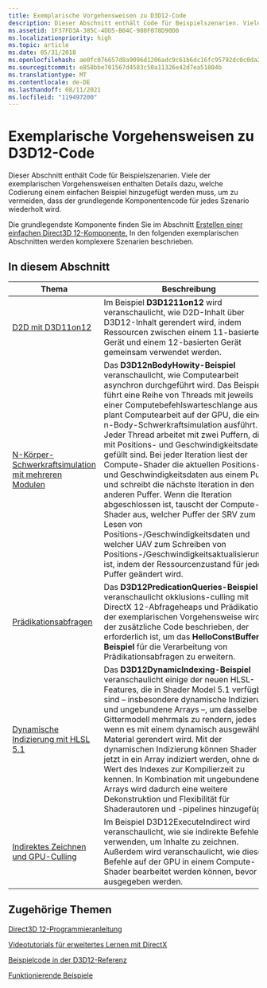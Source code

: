 ```yaml
---
title: Exemplarische Vorgehensweisen zu D3D12-Code
description: Dieser Abschnitt enthält Code für Beispielszenarien. Viele der exemplarischen Vorgehensweisen enthalten Details dazu, welche Codierung einem einfachen Beispiel hinzugefügt werden muss, um zu vermeiden, dass der grundlegende Komponentencode für jedes Szenario wiederholt wird.
ms.assetid: 1F37FD3A-385C-4DD5-B04C-980F078D90D0
ms.localizationpriority: high
ms.topic: article
ms.date: 05/31/2018
ms.openlocfilehash: ae0fc076657d8a9096d1206adc9c61b6dc16fc95792dc0c0da2fcd636377b7ee
ms.sourcegitcommit: e858bbe701567d4583c50a11326e42d7ea51804b
ms.translationtype: MT
ms.contentlocale: de-DE
ms.lasthandoff: 08/11/2021
ms.locfileid: "119497200"
---
```

# <a name="d3d12-code-walk-throughs"></a>Exemplarische Vorgehensweisen zu D3D12-Code

Dieser Abschnitt enthält Code für Beispielszenarien. Viele der exemplarischen Vorgehensweisen enthalten Details dazu, welche Codierung einem einfachen Beispiel hinzugefügt werden muss, um zu vermeiden, dass der grundlegende Komponentencode für jedes Szenario wiederholt wird.

Die grundlegendste Komponente finden Sie im Abschnitt [Erstellen einer einfachen Direct3D 12-Komponente.](creating-a-basic-direct3d-12-component.md) In den folgenden exemplarischen Abschnitten werden komplexere Szenarien beschrieben.

## <a name="in-this-section"></a>In diesem Abschnitt



| Thema                                                                                           | Beschreibung                                                                                                                                                                                                                                                                                                                                                                                                                                                                                                                                                                                                                                                                                                               |
|-------------------------------------------------------------------------------------------------|---------------------------------------------------------------------------------------------------------------------------------------------------------------------------------------------------------------------------------------------------------------------------------------------------------------------------------------------------------------------------------------------------------------------------------------------------------------------------------------------------------------------------------------------------------------------------------------------------------------------------------------------------------------------------------------------------------------------------|
| [D2D mit D3D11on12](d2d-using-d3d11on12.md)<br/>                                       | Im Beispiel **D3D1211on12** wird veranschaulicht, wie D2D-Inhalt über D3D12-Inhalt gerendert wird, indem Ressourcen zwischen einem 11-basierten Gerät und einem 12-basierten Gerät gemeinsam verwendet werden. <br/>                                                                                                                                                                                                                                                                                                                                                                                                                                                                                                                                                   |
| [N-Körper-Schwerkraftsimulation mit mehreren Modulen](multi-engine-n-body-gravity-simulation.md)<br/> | Das **D3D12nBodyHowity-Beispiel** veranschaulicht, wie Computearbeit asynchron durchgeführt wird. Das Beispiel führt eine Reihe von Threads mit jeweils einer Computebefehlswarteschlange aus und plant Computearbeit auf der GPU, die eine n-Body-Schwerkraftsimulation ausführt. Jeder Thread arbeitet mit zwei Puffern, die mit Positions- und Geschwindigkeitsdaten gefüllt sind. Bei jeder Iteration liest der Compute-Shader die aktuellen Positions- und Geschwindigkeitsdaten aus einem Puffer und schreibt die nächste Iteration in den anderen Puffer. Wenn die Iteration abgeschlossen ist, tauscht der Compute-Shader aus, welcher Puffer der SRV zum Lesen von Positions-/Geschwindigkeitsdaten und welcher UAV zum Schreiben von Positions-/Geschwindigkeitsaktualisierungen ist, indem der Ressourcenzustand für jeden Puffer geändert wird.<br/> |
| [Prädikationsabfragen](predication-queries.md)<br/>                                       | Das **D3D12PredicationQueries-Beispiel** veranschaulicht okklusions-culling mit DirectX 12-Abfrageheaps und Prädikation. In der exemplarischen Vorgehensweise wird der zusätzliche Code beschrieben, der erforderlich ist, um das **HelloConstBuffer-Beispiel** für die Verarbeitung von Prädikationsabfragen zu erweitern. <br/>                                                                                                                                                                                                                                                                                                                                                                                                                                                             |
| [Dynamische Indizierung mit HLSL 5.1](dynamic-indexing-using-hlsl-5-1.md)<br/>               | Das **D3D12DynamicIndexing-Beispiel** veranschaulicht einige der neuen HLSL-Features, die in Shader Model 5.1 verfügbar sind – insbesondere dynamische Indizierung und ungebundene Arrays –, um dasselbe Gittermodell mehrmals zu rendern, jedes Mal, wenn es mit einem dynamisch ausgewählten Material gerendert wird. Mit der dynamischen Indizierung können Shader jetzt in ein Array indiziert werden, ohne den Wert des Indexes zur Kompilierzeit zu kennen. In Kombination mit ungebundenen Arrays wird dadurch eine weitere Dekonstruktion und Flexibilität für Shaderautoren und -pipelines hinzugefügt.<br/>                                                                                                                                                                                  |
| [Indirektes Zeichnen und GPU-Culling](indirect-drawing-and-gpu-culling-.md)<br/>            | Im Beispiel D3D12ExecuteIndirect wird veranschaulicht, wie sie indirekte Befehle verwenden, um Inhalte zu zeichnen. Außerdem wird veranschaulicht, wie diese Befehle auf der GPU in einem Compute-Shader bearbeitet werden können, bevor sie ausgegeben werden. <br/>                                                                                                                                                                                                                                                                                                                                                                                                                                                                                                  |



 

## <a name="related-topics"></a>Zugehörige Themen

<dl> <dt>

[Direct3D 12-Programmieranleitung](directx-12-programming-guide.md)
</dt> <dt>

[Videotutorials für erweitertes Lernen mit DirectX](https://www.youtube.com/channel/UCiaX2B8XiXR70jaN7NK-FpA)
</dt> <dt>

[Beispielcode in der D3D12-Referenz](notes-on-example-code.md)
</dt> <dt>

[Funktionierende Beispiele](working-samples.md)
</dt> </dl>

 

 





